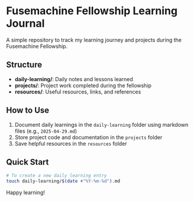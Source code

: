 # Fusemachine Fellowship Learning Journal

A simple repository to track my learning journey and projects during the Fusemachine Fellowship.

## Structure

- **daily-learning/**: Daily notes and lessons learned
- **projects/**: Project work completed during the fellowship
- **resources/**: Useful resources, links, and references

## How to Use

1. Document daily learnings in the `daily-learning` folder using markdown files (e.g., `2025-04-29.md`)
2. Store project code and documentation in the `projects` folder
3. Save helpful resources in the `resources` folder

## Quick Start

```bash
# To create a new daily learning entry
touch daily-learning/$(date +"%Y-%m-%d").md
```

Happy learning!
